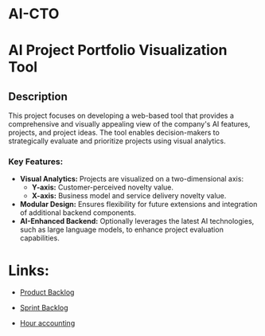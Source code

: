 # AI-CTO

# AI Project Portfolio Visualization Tool

## Description
This project focuses on developing a web-based tool that provides a comprehensive and visually appealing view of the company's AI features, projects, and project ideas. The tool enables decision-makers to strategically evaluate and prioritize projects using visual analytics. 

### Key Features:
- **Visual Analytics:** Projects are visualized on a two-dimensional axis:
  - **Y-axis:** Customer-perceived novelty value.
  - **X-axis:** Business model and service delivery novelty value.
- **Modular Design:** Ensures flexibility for future extensions and integration of additional backend components.
- **AI-Enhanced Backend:** Optionally leverages the latest AI technologies, such as large language models, to enhance project evaluation capabilities.  


# Links:

- [Product Backlog](https://docs.google.com/spreadsheets/d/1TU4pviN2y0U6E9rLPYMDoz6TYgi0V0dnNJn4ZTuhK0A/edit?gid=472807538#gid=472807538)

- [Sprint Backlog](https://github.com/users/ErikHuuskonen/projects/1)

- [Hour accounting](https://docs.google.com/spreadsheets/d/1TU4pviN2y0U6E9rLPYMDoz6TYgi0V0dnNJn4ZTuhK0A/edit?gid=472807538#gid=472807538)

